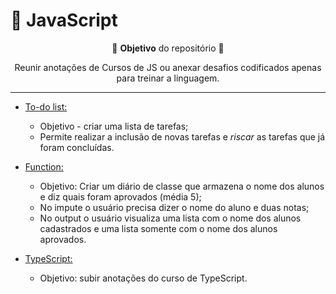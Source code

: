 # 📒 JavaScript

<div align="center">
 
 🎯 **Objetivo** do repositório 🎯

Reunir anotações de Cursos de JS ou anexar desafios codificados apenas para treinar a linguagem. 
 
 </div>
 
_____

<div>

 - <a href="01. To-do list/">To-do list:</a>
   - Objetivo - criar uma lista de tarefas; 
   - Permite realizar a inclusão de novas tarefas e _riscar_ as tarefas que já foram concluídas.

 - <a href="02. Funtion/">Function:</a>
   - Objetivo: Criar um diário de classe que armazena o nome dos alunos e diz quais foram aprovados (média 5);
   - No impute o usuário precisa dizer o nome do aluno e duas notas; 
   - No output o usuário visualiza uma lista com o nome dos alunos cadastrados e uma lista somente com o nome dos alunos aprovados.
 
  - <a href="https://github.com/HiLeomoreira/JavaScript/tree/master/03.%20TypeScript">TypeScript:</a>
    - Objetivo: subir anotações do curso de TypeScript.

 </div>
